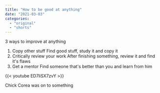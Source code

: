 ```yaml
---
title: "How to be good at anything"
date: "2021-03-03"
categories:
  - "original"
  - "shorts"
---
```


3 ways to improve at anything

1. Copy other stuff
    Find good stuff, study it and copy it
2. Critically review your work
    After finishing something, review it and find it's flaws
3. Get a mentor
    Find someone that's better than you and learn from him

{{< youtube ED7liSX7zvY >}}

Chick Corea was on to something
